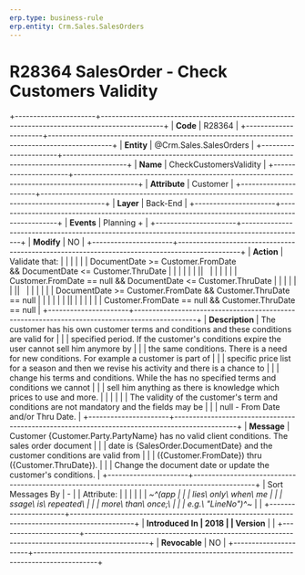 ```yaml
---
erp.type: business-rule
erp.entity: Crm.Sales.SalesOrders
---
```


# R28364 SalesOrder - Check Customers Validity
+----------------------+-----------------------------------------------------------------------------------------------+
| **Code**             | R28364                                                                                        |
+----------------------+-----------------------------------------------------------------------------------------------+
| **Entity**           | @Crm.Sales.SalesOrders                                                                                    |
+----------------------+-----------------------------------------------------------------------------------------------+
| **Name**             | CheckCustomersValidity                                                                        |
+----------------------+-----------------------------------------------------------------------------------------------+
| **Attribute**        | Customer                                                                                      |
+----------------------+-----------------------------------------------------------------------------------------------+
| **Layer**            | Back-End                                                                                      |
+----------------------+-----------------------------------------------------------------------------------------------+
| **Events**           | Planning +                                                                                    |
+----------------------+-----------------------------------------------------------------------------------------------+
| **Modify**           | NO                                                                                            |
+----------------------+-----------------------------------------------------------------------------------------------+
| **Action**           | Validate that:                                                                                |
|                      |                                                                                               |
|                      | DocumentDate \>= Customer.FromDate && DocumentDate \<= Customer.ThruDate                      |
|                      |                                                                                               |
|                      | \|\|                                                                                          |
|                      |                                                                                               |
|                      | Customer.FromDate == null && DocumentDate \<= Customer.ThruDate                               |
|                      |                                                                                               |
|                      | \|\|                                                                                          |
|                      |                                                                                               |
|                      | DocumentDate \>= Customer.FromDate && Customer.ThruDate == null                               |
|                      |                                                                                               |
|                      | \|\|                                                                                          |
|                      |                                                                                               |
|                      | Customer.FromDate == null && Customer.ThruDate == null                                        |
+----------------------+-----------------------------------------------------------------------------------------------+
| **Description**      | The customer has his own customer terms and conditions and these conditions are valid for     |
|                      | specified period. If the customer\'s conditions expire the user cannot sell him anymore by    |
|                      | the same conditions. There is a need for new conditions. For example a customer is part of    |
|                      | specific price list for a season and then we revise his activity and there is a chance to     |
|                      | change his terms and conditions. While the has no specified terms and conditions we cannot    |
|                      | sell him anything as there is knowledge which prices to use and more.                         |
|                      |                                                                                               |
|                      | The validity of the customer\'s term and conditions are not mandatory and the fields may be   |
|                      | null - From Date and/or Thru Date.                                                            |
+----------------------+-----------------------------------------------------------------------------------------------+
| **Message**          | Customer {Customer.Party.PartyName} has no valid client conditions. The sales order document  |
|                      | date is {SalesOrder.DocumentDate} and the customer conditions are valid from                  |
|                      | ({Customer.FromDate}) thru ({Customer.ThruDate}).                                             |
|                      | Change the document date or update the customer\'s conditions.                                |
+----------------------+-----------------------------------------------------------------------------------------------+
| Sort Messages By     | \-                                                                                            |
| Attribute:           |                                                                                               |
|                      |                                                                                               |
| *~^(app              |                                                                                               |
| lies\ only\ when\ me |                                                                                               |
| ssage\ is\ repeated\ |                                                                                               |
|  more\ than\ once;\  |                                                                                               |
| e.g.\ \"LineNo\")^~* |                                                                                               |
+----------------------+-----------------------------------------------------------------------------------------------+
| **Introduced In      | 2018                                                                                          |
| Version**            |                                                                                               |
+----------------------+-----------------------------------------------------------------------------------------------+
| **Revocable**        | NO                                                                                            |
+----------------------+-----------------------------------------------------------------------------------------------+

  

  

  
